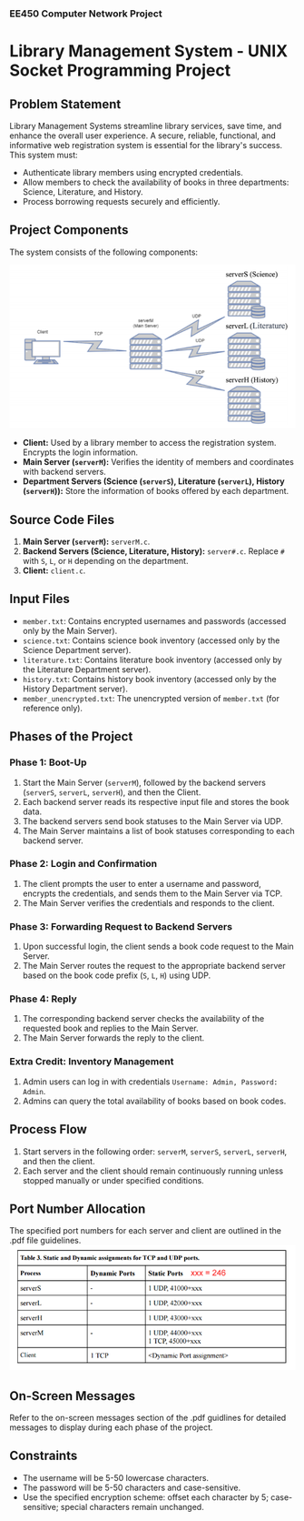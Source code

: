 ### EE450 Computer Network Project

# Library Management System - UNIX Socket Programming Project


## Problem Statement

Library Management Systems streamline library services, save time, and enhance the overall user experience. A secure, reliable, functional, and informative web registration system is essential for the library's success. This system must:

- Authenticate library members using encrypted credentials.
- Allow members to check the availability of books in three departments: Science, Literature, and History.
- Process borrowing requests securely and efficiently.

## Project Components

The system consists of the following components:

![My Image](images/System.png "Illustration of the system")

- **Client:** Used by a library member to access the registration system. Encrypts the login information.
- **Main Server (`serverM`):** Verifies the identity of members and coordinates with backend servers.
- **Department Servers (Science (`serverS`), Literature (`serverL`), History (`serverH`)):** Store the information of books offered by each department.

## Source Code Files

1. **Main Server (`serverM`):** `serverM.c`.
2. **Backend Servers (Science, Literature, History):** `server#.c`. Replace `#` with `S`, `L`, or `H` depending on the department.
3. **Client:** `client.c`.

## Input Files

- `member.txt`: Contains encrypted usernames and passwords (accessed only by the Main Server).
- `science.txt`: Contains science book inventory (accessed only by the Science Department server).
- `literature.txt`: Contains literature book inventory (accessed only by the Literature Department server).
- `history.txt`: Contains history book inventory (accessed only by the History Department server).
- `member_unencrypted.txt`: The unencrypted version of `member.txt` (for reference only).

## Phases of the Project

### Phase 1: Boot-Up

1. Start the Main Server (`serverM`), followed by the backend servers (`serverS`, `serverL`, `serverH`), and then the Client.
2. Each backend server reads its respective input file and stores the book data.
3. The backend servers send book statuses to the Main Server via UDP.
4. The Main Server maintains a list of book statuses corresponding to each backend server.

### Phase 2: Login and Confirmation

1. The client prompts the user to enter a username and password, encrypts the credentials, and sends them to the Main Server via TCP.
2. The Main Server verifies the credentials and responds to the client.

### Phase 3: Forwarding Request to Backend Servers

1. Upon successful login, the client sends a book code request to the Main Server.
2. The Main Server routes the request to the appropriate backend server based on the book code prefix (`S`, `L`, `H`) using UDP.

### Phase 4: Reply

1. The corresponding backend server checks the availability of the requested book and replies to the Main Server.
2. The Main Server forwards the reply to the client.

### Extra Credit: Inventory Management

1. Admin users can log in with credentials `Username: Admin, Password: Admin`.
2. Admins can query the total availability of books based on book codes.

## Process Flow

1. Start servers in the following order: `serverM`, `serverS`, `serverL`, `serverH`, and then the client.
2. Each server and the client should remain continuously running unless stopped manually or under specified conditions.

## Port Number Allocation

The specified port numbers for each server and client are outlined in the .pdf file guidelines.
![My Image](images/Port.png "Static and Dynamic assignments for TCP and UDP ports.")

## On-Screen Messages

Refer to the on-screen messages section of the .pdf guidlines for detailed messages to display during each phase of the project.

## Constraints

- The username will be 5-50 lowercase characters.
- The password will be 5-50 characters and case-sensitive.
- Use the specified encryption scheme: offset each character by 5; case-sensitive; special characters remain unchanged.

